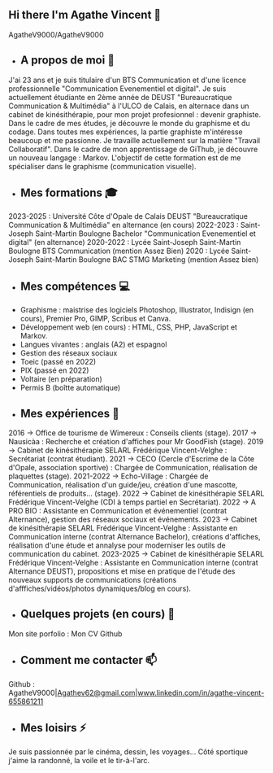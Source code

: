 ## Hi there I'm Agathe Vincent 👋

AgatheV9000/AgatheV9000 

-  ## A propos de moi 🤔

J'ai 23 ans et je suis titulaire d'un BTS Communication et d'une licence professionnelle "Communication Evenementiel et digital". 
Je suis actuellement étudiante en 2ème année de DEUST "Bureaucratique Communication & Multimédia" à l'ULCO de Calais, en alternace dans un cabinet de kinésithérapie, pour mon projet profesionnel : devenir graphiste.
Dans le cadre de mes études, je découvre le monde du graphisme et du codage. Dans toutes mes expériences, la partie graphiste m'intéresse beaucoup et me passionne.
Je travaille actuellement sur la matière "Travail Collaboratif". Dans le cadre de mon apprentissage de GiThub, je découvre un nouveau langage : Markov.
L'objectif de cette formation est de me spécialiser dans le graphisme (communication visuelle).

- ## Mes formations 🎓 

2023-2025 : Université Côte d'Opale de Calais DEUST "Bureaucratique Communication & Multimédia" en alternance (en cours)
2022-2023 : Saint-Joseph Saint-Martin Boulogne Bachelor "Communication Evenementiel et digital" (en alternance)
2020-2022 : Lycée Saint-Joseph Saint-Martin Boulogne BTS Communication (mention Assez Bien) 
2020 : Lycée Saint-Joseph Saint-Martin Boulogne BAC STMG Marketing (mention Assez bien) 

- ## Mes compétences 💻

* Graphisme : maistrise des logiciels Photoshop, Illustrator, Indisign (en cours), Premier Pro, GIMP, Scribus et Canva.
* Développement web (en cours) : HTML, CSS, PHP, JavaScript et Markov.
* Langues vivantes : anglais (A2) et espagnol
* Gestion des réseaux sociaux
* Toeic (passé en 2022)
* PIX (passé en 2022)
* Voltaire (en préparation)
* Permis B (boîtte automatique)

- ## Mes expériences 🔭

2016 -> Office de tourisme de Wimereux : Conseils clients (stage).
2017 -> Nausicàa : Recherche et création d'affiches pour Mr GoodFish (stage).
2019 -> Cabinet de kinésithérapie SELARL Frédérique Vincent-Velghe : Secrétariat (contrat étudiant).
2021 -> CECO (Cercle d'Escrime de la Côte d'Opale, association sportive) : Chargée de Communication, réalisation de plaquettes (stage).
2021-2022 -> Echo-Village : Chargée de Communication, réalisation d'un guide/jeu, création d'une mascotte, référentiels de produits... (stage).
2022 -> Cabinet de kinésithérapie SELARL Frédérique Vincent-Velghe (CDI à temps partiel en Secrétariat).
2022 -> A PRO BIO : Assistante en Communication et événementiel (contrat Alternance), gestion des réseaux sociaux et événements.
2023 -> Cabinet de kinésithérapie SELARL Frédérique Vincent-Velghe : Assistante en Communication interne (contrat Alternance Bachelor), créations d'affiches, réalisation d'une étude et annalyse pour moderniser les outils de communication du cabinet.
2023-2025 -> Cabinet de kinésithérapie SELARL Frédérique Vincent-Velghe : Assistante en Communication interne (contrat Alternance DEUST), propositions et mise en pratique de l'étude des nouveaux supports de communications (créations d'afffiches/vidéos/photos dynamiques/blog en cours).

- ## Quelques projets (en cours) 🌱

Mon site porfolio : 
Mon CV Github

- ## Comment me contacter 📫

Github : AgatheV9000|Agathev62@gmail.com|www.linkedin.com/in/agathe-vincent-655861211

- ## Mes loisirs ⚡ 

Je suis passionnée par le cinéma, dessin, les voyages...
Côté sportique j'aime la randonné, la voile et le tir-à-l'arc.
